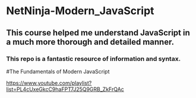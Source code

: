 # NetNinja-Modern_JavaScript

## This course helped me understand JavaScript in a much more thorough and detailed manner.
### This repo is a fantastic resource of information and syntax.

#The Fundamentals of Modern JavaScript

https://www.youtube.com/playlist?list=PL4cUxeGkcC9haFPT7J25Q9GRB_ZkFrQAc